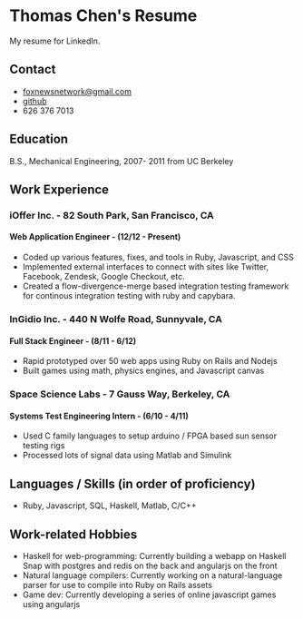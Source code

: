 Thomas Chen's Resume
=
My resume for LinkedIn.

## Contact
- <foxnewsnetwork@gmail.com>
- [github](https://github.com/foxnewsnetwork)
- 626 376 7013

## Education
B.S., Mechanical Engineering, 2007- 2011 from UC Berkeley

## Work Experience
### iOffer Inc. - 82 South Park, San Francisco, CA
#### Web Application Engineer - (12/12 - Present)
- Coded up various features, fixes, and tools in Ruby, Javascript, and CSS
- Implemented external interfaces to connect with sites like Twitter, Facebook, Zendesk, Google Checkout, etc.
- Created a flow-divergence-merge based integration testing framework for continous integration testing with ruby and capybara.

### InGidio Inc. - 440 N Wolfe Road, Sunnyvale, CA
#### Full Stack Engineer - (8/11 - 6/12)
- Rapid prototyped over 50 web apps using Ruby on Rails and Nodejs
- Built games using math, physics engines, and Javascript canvas

### Space Science Labs - 7 Gauss Way, Berkeley, CA
#### Systems Test Engineering Intern - (6/10 - 4/11)
- Used C family languages to setup arduino / FPGA based sun sensor testing rigs
- Processed lots of signal data using Matlab and Simulink

## Languages / Skills (in order of proficiency)
- Ruby, Javascript, SQL, Haskell, Matlab, C/C++

## Work-related Hobbies
- Haskell for web-programming: Currently building a webapp on Haskell Snap with postgres and redis on the back and angularjs on the front
- Natural language compilers: Currently working on a natural-language parser for use to compile into Ruby on Rails assets
- Game dev: Currently developing a series of online javascript games using angularjs
